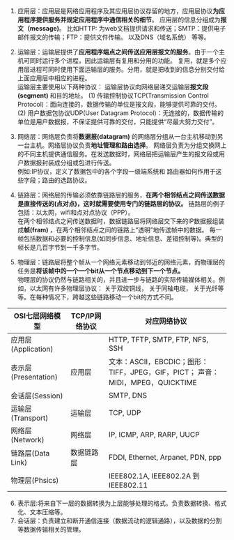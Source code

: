 1. 应用层：应用层是网络应用程序及其应用层协议存留的地方，应用层协议**为应用程序提供服务并规定应用程序中通信相关的细节**。 应用层的信息分组成为**报文（message)**。 
比如HTTP: 为web文档提供请求和传送；SMTP：提供电子邮件报文的传输；FTP：提供文件传输。 以及DNS（域名系统） 等等。

2. 运输层：运输层提供了**应用程序端点之间传送应用层报文的服务**。由于一个主机可同时运行多个进程，因此运输层有复用和分用的功能。
复用，就是多个应用层进程可同时使用下面运输层的服务。分用，就是把收到的信息分别交付给上面应用层中相应的进程。  
运输层主要使用以下两种协议： 运输层协议向网络层递交运输层**报文段(segment)** 和目的地址。
(1) 传输控制协议TCP(Transmission Control Protocol)：面向连接的，数据传输的单位是报文段，能够提供可靠的交付。 
(2) 用户数据包协议UDP(User Datagram Protocol)：无连接的，数据传输的单位是用户数据报，不保证提供可靠的交付，只能提供“尽最大努力交付”。

3. 网络层：网络层负责将**数据报(datagram)** 的网络层分组从一台主机移动到另一台主机。网络层协议负责**地址管理和路由选择**。
  网络层负责为分组交换网上的不同主机提供通信服务。在发送数据时，网络层把运输层产生的报文段或用户数据报封装成分组或包进行传送。  
  例如:IP协议，定义了数据包中的各个字段一级端系统和 路由器如何作用于这些字段；路由的选路协议。
  
4. 链路层：网络层的传输必须依靠链路层的服务，**在两个相邻结点之间传送数据是直接传送的(点对点)，这时就需要使用专门的链路层的协议。**
链路层的例子包括：以太网，wifi和点对点协议（PPP）。  
在两个相邻结点之间传送数据时，数据链路层将网络层交下来的IP数据报组装成**帧(fram)** ，在两个相邻结点之间的链路上“透明”地传送帧中的数据。
每一帧包括数据和必要的控制信息(如同步信息、地址信息、差错控制等)。典型的帧长是几百字节到一千多字节。

5. 物理层：链路层将整个帧从一个网络元素移动到邻近的网络元素，而物理层的任务是**将该帧中的一个一个bit从一个节点移动到下一个节点。**  
  物理层的协议仍然与链路相关的，并且进一步与链路的实际传输媒体相关。例如，以太网有许多物理层协议： 关于双绞铜线， 关于同轴电缆， 关于光纤等等。在每种情况下，跨越这些链路移动一个bit的方式不同。
  
| OSI七层网络模型| TCP/IP网络协议|对应网络协议|
|------|------|------
|应用层(Application)| |HTTP, TFTP, SMTP, FTP, NFS, SSH
|表示层(Presentation)|应用层| 文本：ASCII，EBCDIC；图形：TIFF，JPEG，GIF，PICT； 声音：MIDI，MPEG，QUICKTIME
|会话层(Session)| |SMTP, DNS
|运输层(Transport)|运输层|TCP, UDP
|网络层(Network)|网络层|IP, ICMP, ARP, RARP, UUCP 
|链路层(Data Link)|数据链路层|FDDI, Ethernet, Arpanet, PDN, ppp
|物理层(Phsics)| |IEEE802.1A, IEEE802.2A 到 IEEE802.11

6. 表示层:将来自下一层的数据转换为上层能够处理的格式。负责数据转换、格式化、文本压缩等。
7. 会话层：负责建立和断开通信连接（数据流动的逻辑通路），以及数据的分割等数据传输相关的管理。
